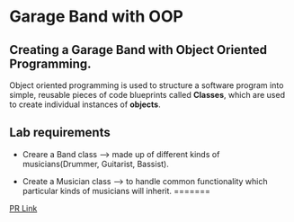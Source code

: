 
# Garage Band with OOP

## Creating a Garage Band with Object Oriented Programming.
Object oriented programming is used to structure a software program into simple, reusable pieces of code blueprints called **Classes**, which are used to create individual instances of **objects**.

## Lab requirements

- Creare a Band class --> made up of different kinds of musicians(Drummer, Guitarist, Bassist).

- Create a Musician class --> to handle common functionality which particular kinds of musicians will inherit.
=======

[PR Link]()

